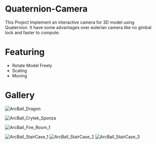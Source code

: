 # Quaternion-Camera
This Project Implement an interactive camera for 3D model using Quaternion. It have some advantages over eulerian camera like no gimbal lock and faster to compute.

# Featuring

- Rotate Model Freely
- Scaling
- Moving

# Gallery 

![ArcBall_Dragon](https://user-images.githubusercontent.com/93391908/140274934-5b6a7c4b-2971-4432-a4a6-d32bdcf33093.png)

![ArcBall_Crytek_Sponza](https://user-images.githubusercontent.com/93391908/140276386-a607255d-d80d-4223-96e4-9e9261535caa.png)

![ArcBall_Fire_Room_1](https://user-images.githubusercontent.com/93391908/140282622-092f9bbe-50c2-4b00-b16a-e1c5edd5b228.png)

![ArcBall_StairCase_1](https://user-images.githubusercontent.com/93391908/140282634-2a48c4ce-eccb-433e-a73b-c380ab03723f.png)
![ArcBall_StairCase_2](https://user-images.githubusercontent.com/93391908/140282637-4dbf747a-1ad3-4f83-b4ba-59b3219b705a.png)
![ArcBall_StairCase_3](https://user-images.githubusercontent.com/93391908/140282643-203dc644-845c-44fb-b2b1-a3467df5c4c5.png)
